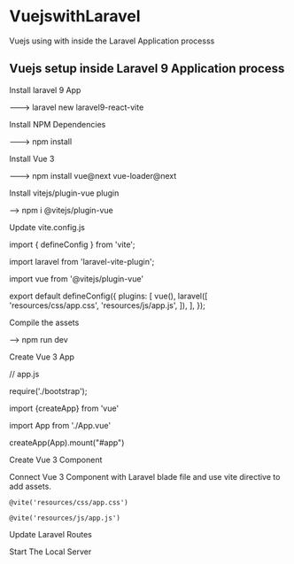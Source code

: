 # VuejswithLaravel
Vuejs using with inside the Laravel Application processs

## Vuejs setup inside Laravel 9 Application process


Install laravel 9 App

---> laravel new laravel9-react-vite

Install NPM Dependencies

---> npm install


Install Vue 3

---> npm install vue@next vue-loader@next

Install vitejs/plugin-vue plugin


--> npm i @vitejs/plugin-vue


Update vite.config.js

import { defineConfig } from 'vite';


import laravel from 'laravel-vite-plugin';


import vue from '@vitejs/plugin-vue'


export default defineConfig({
    plugins: [
        vue(),
        laravel([
            'resources/css/app.css',
            'resources/js/app.js',
        ]),
    ],
});


Compile the assets


--> npm run dev


Create Vue 3 App

// app.js


require('./bootstrap');


import {createApp} from 'vue'


import App from './App.vue'


createApp(App).mount("#app")


Create Vue 3 Component


Connect Vue 3 Component with Laravel blade file and use vite directive to add assets.

<!DOCTYPE html>
<html>
<head>
	<meta charset="utf-8">
	<meta name="viewport" content="width=device-width, initial-scale=1">
	<title>How To Install Vue 3 in Laravel 9 with Vite</title>

	@vite('resources/css/app.css')
</head>
<body>
	<div id="app"></div>

	@vite('resources/js/app.js')
</body>
</html>


Update Laravel Routes


Start The Local Server
